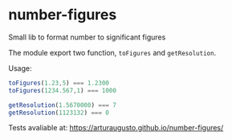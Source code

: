 # number-figures

Small lib to format number to significant figures

The module export two function, `toFigures` and `getResolution`.

Usage:

```javascript
toFigures(1.23,5) === 1.2300
toFigures(1234.567,1) === 1000

getResolution(1.5670000) === 7
getResolution(1123132) === 0
```

Tests avaliable at: https://arturaugusto.github.io/number-figures/